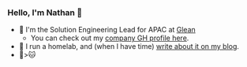 ### Hello, I'm Nathan 👋

- 💼 I'm the Solution Engineering Lead for APAC at [Glean](https://github.com/askscio)
  - You can check out my [company GH profile here](https://github.com/nathan-catania-glean).
- 💾 I run a homelab, and (when I have time) [write about it on my blog](https://nathancatania.com/). 
- 🐶>🐱
